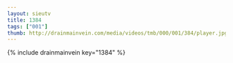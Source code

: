 ```yaml
--- 
layout: sieutv
title: 1384
tags: ["001"]
thumb: http://drainmainvein.com/media/videos/tmb/000/001/384/player.jpg
---
```

{% include drainmainvein key="1384" %} 
